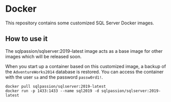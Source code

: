 # Docker

This repository contains some customized SQL Server Docker images.

## How to use it

The sqlpassion/sqlserver:2019-latest image acts as a base image for other images which will be released soon.

When you start up a container based on this customized image, a backup of the `AdventureWorks2014` database is restored. You can access the container with the user `sa` and the password `passw0rd1!`.

```shell
docker pull sqlpassion/sqlserver:2019-latest
docker run -p 1433:1433 --name sql2019 -d sqlpassion/sqlserver:2019-latest
```
